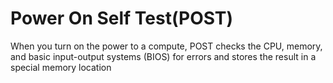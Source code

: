 # Power On Self Test(POST)

When you turn on the power to a compute, POST checks the CPU, memory, and basic input-output systems (BIOS) for errors and stores the result in a special memory location

